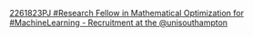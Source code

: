 [2261823PJ #Research Fellow in Mathematical Optimization for #MachineLearning - Recruitment at the @unisouthampton](https://qi.tc/qi/112897)